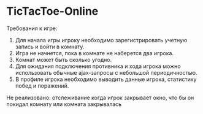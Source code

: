 # TicTacToe-Online
Требования к игре:
1.	Для начала игры игроку необходимо зарегистрировать учетную запись и войти в комнату.
2.	Игра не начнется, пока в комнате не наберется два игрока.
3.	Комнат может быть сколько угодно.
4.	Для ожидания подключения противника и хода игрока можно использовать обычные ajax-запросы с небольшой периодичностью.
5.	В профиле игрока необходимо выводить данные игрока, статистику побед и поражений.

Не реализовано: отслеживание когда игрок закрывает окно, что бы он покидал комнату или комната закрывалась
